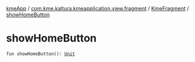 [kmeApp](../../index.md) / [com.kme.kaltura.kmeapplication.view.fragment](../index.md) / [KmeFragment](index.md) / [showHomeButton](./show-home-button.md)

# showHomeButton

`fun showHomeButton(): `[`Unit`](https://kotlinlang.org/api/latest/jvm/stdlib/kotlin/-unit/index.html)